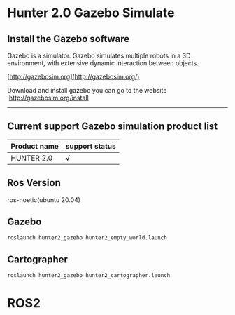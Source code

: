 # Hunter 2.0 Gazebo Simulate



## Install the Gazebo software

Gazebo is  a simulator. Gazebo simulates multiple robots in a 3D environment, with extensive dynamic interaction between objects.

[http://gazebosim.org](http://gazebosim.org/)

Download and install gazebo you can go to the website :http://gazebosim.org/install

------



## Current support Gazebo simulation product list

| Product name     | support status |
| :--------------- | -------------- |
| HUNTER 2.0       | √              |


## Ros Version
ros-noetic(ubuntu 20.04)

## Gazebo
```
roslaunch hunter2_gazebo hunter2_empty_world.launch
```
## Cartographer
```
roslaunch hunter2_gazebo hunter2_cartographer.launch
```

# ROS2